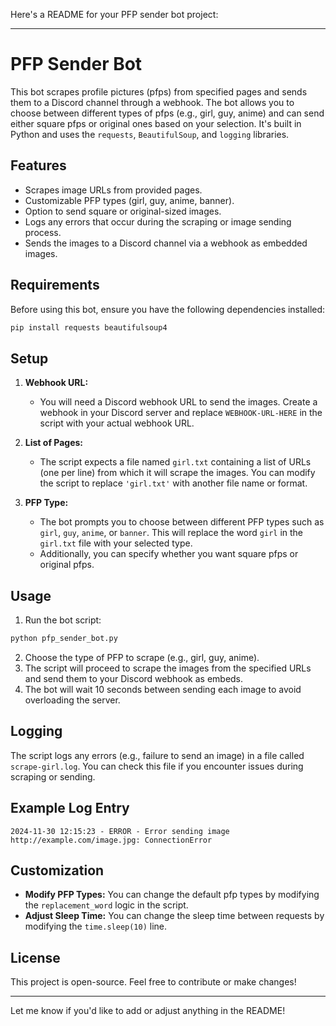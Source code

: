 Here's a README for your PFP sender bot project:

---

# PFP Sender Bot

This bot scrapes profile pictures (pfps) from specified pages and sends them to a Discord channel through a webhook. The bot allows you to choose between different types of pfps (e.g., girl, guy, anime) and can send either square pfps or original ones based on your selection. It's built in Python and uses the `requests`, `BeautifulSoup`, and `logging` libraries.

## Features
- Scrapes image URLs from provided pages.
- Customizable PFP types (girl, guy, anime, banner).
- Option to send square or original-sized images.
- Logs any errors that occur during the scraping or image sending process.
- Sends the images to a Discord channel via a webhook as embedded images.

## Requirements

Before using this bot, ensure you have the following dependencies installed:

```bash
pip install requests beautifulsoup4
```

## Setup

1. **Webhook URL:**
   - You will need a Discord webhook URL to send the images. Create a webhook in your Discord server and replace `WEBHOOK-URL-HERE` in the script with your actual webhook URL.

2. **List of Pages:**
   - The script expects a file named `girl.txt` containing a list of URLs (one per line) from which it will scrape the images. You can modify the script to replace `'girl.txt'` with another file name or format.

3. **PFP Type:**
   - The bot prompts you to choose between different PFP types such as `girl`, `guy`, `anime`, or `banner`. This will replace the word `girl` in the `girl.txt` file with your selected type.
   - Additionally, you can specify whether you want square pfps or original pfps.

## Usage

1. Run the bot script:

```bash
python pfp_sender_bot.py
```

2. Choose the type of PFP to scrape (e.g., girl, guy, anime).
3. The script will proceed to scrape the images from the specified URLs and send them to your Discord webhook as embeds.
4. The bot will wait 10 seconds between sending each image to avoid overloading the server.

## Logging

The script logs any errors (e.g., failure to send an image) in a file called `scrape-girl.log`. You can check this file if you encounter issues during scraping or sending.

## Example Log Entry

```
2024-11-30 12:15:23 - ERROR - Error sending image http://example.com/image.jpg: ConnectionError
```

## Customization

- **Modify PFP Types:** You can change the default pfp types by modifying the `replacement_word` logic in the script.
- **Adjust Sleep Time:** You can change the sleep time between requests by modifying the `time.sleep(10)` line.
  
## License

This project is open-source. Feel free to contribute or make changes!

---

Let me know if you'd like to add or adjust anything in the README!
